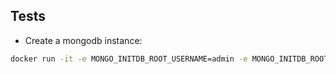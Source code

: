 ## Tests

- Create a mongodb instance:
```bash
docker run -it -e MONGO_INITDB_ROOT_USERNAME=admin -e MONGO_INITDB_ROOT_PASSWORD="admin" -v $(pwd)/mongodb:/data/db -p 27017:27017 --name mongodb2 -d mongo
```

